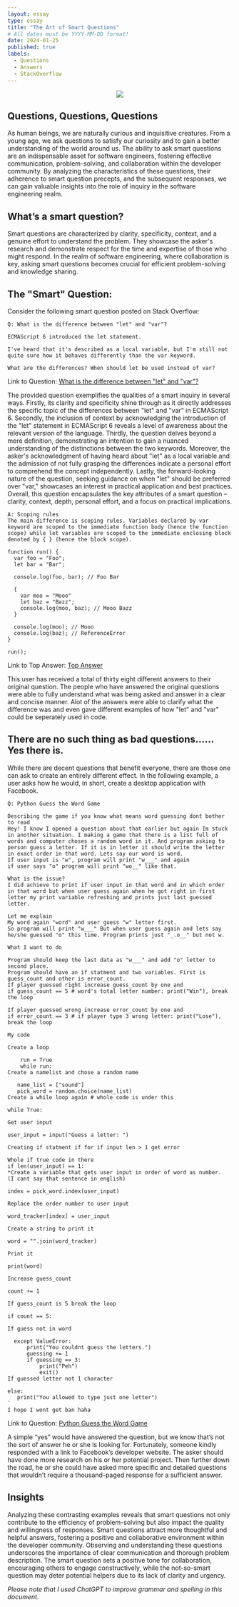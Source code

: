 ```yaml
---
layout: essay
type: essay
title: "The Art of Smart Questions"
# All dates must be YYYY-MM-DD format!
date: 2024-01-25
published: true
labels:
  - Questions
  - Answers
  - StackOverflow
---
```


<div align="center">
<img src="https://fhntoday.com/wp-content/uploads/2019/03/smarty-900x600.png">
</div>

## Questions, Questions, Questions

As human beings, we are naturally curious and inquisitive creatures. From a young age, we ask questions to satisfy our curiosity and to gain a better understanding of the world around us. The ability to ask smart questions are an indispensable asset for software engineers, fostering effective communication, problem-solving, and collaboration within the developer community. By analyzing the characteristics of these questions, their adherence to smart question precepts, and the subsequent responses, we can gain valuable insights into the role of inquiry in the software engineering realm.

## What’s a smart question?

Smart questions are characterized by clarity, specificity, context, and a genuine effort to understand the problem. They showcase the asker's research and demonstrate respect for the time and expertise of those who might respond. In the realm of software engineering, where collaboration is key, asking smart questions becomes crucial for efficient problem-solving and knowledge sharing.

## The "Smart" Question:

Consider the following smart question posted on Stack Overflow:

```
Q: What is the difference between "let" and "var"? 

ECMAScript 6 introduced the let statement.

I've heard that it's described as a local variable, but I'm still not quite sure how it behaves differently than the var keyword.

What are the differences? When should let be used instead of var?

```
Link to Question: [What is the difference between "let" and "var"?](https://stackoverflow.com/questions/762011/what-is-the-difference-between-let-and-var)

The provided question exemplifies the qualities of a smart inquiry in several ways. Firstly, its clarity and specificity shine through as it directly addresses the specific topic of the differences between "let" and "var" in ECMAScript 6. Secondly, the inclusion of context by acknowledging the introduction of the "let" statement in ECMAScript 6 reveals a level of awareness about the relevant version of the language. Thirdly, the question delves beyond a mere definition, demonstrating an intention to gain a nuanced understanding of the distinctions between the two keywords. Moreover, the asker's acknowledgment of having heard about "let" as a local variable and the admission of not fully grasping the differences indicate a personal effort to comprehend the concept independently. Lastly, the forward-looking nature of the question, seeking guidance on when "let" should be preferred over "var," showcases an interest in practical application and best practices. Overall, this question encapsulates the key attributes of a smart question – clarity, context, depth, personal effort, and a focus on practical implications.

```
A: Scoping rules
The main difference is scoping rules. Variables declared by var keyword are scoped to the immediate function body (hence the function scope) while let variables are scoped to the immediate enclosing block denoted by { } (hence the block scope).

function run() {
  var foo = "Foo";
  let bar = "Bar";

  console.log(foo, bar); // Foo Bar

  {
    var moo = "Mooo"
    let baz = "Bazz";
    console.log(moo, baz); // Mooo Bazz
  }

  console.log(moo); // Mooo
  console.log(baz); // ReferenceError
}

run();

```
Link to Top Answer: [Top Answer](https://stackoverflow.com/a/11444416)
 
This user has received a total of thirty eight different answers to their original question. The people who have answered the original questions were able to fully understand what was being asked and answer in a clear and concise manner. Alot of the answers were able to clarify what the difference was and even gave different examples of how "let" and "var" could be seperately used in code. 

## There are no such thing as bad questions...... Yes there is. 

While there are decent questions that benefit everyone, there are those one can ask to create an entirely different effect. In the following example, a user asks how he would, in short, create a desktop application with Facebook.

```
Q: Python Guess the Word Game

Describing the game if you know what means word guessing dont bother to read
Hey! I know I opened a question about that earlier but again Im stuck in another situation. I making a game that there is a list full of words and computer choses a random word in it. And program asking to person guess a letter. If it is in letter it should write the letter in exact order in that word. Lets say our word is word.
If user input is "w", program will print "w___" and again
if user says "o" program will print "wo__" like that.

What is the issue?
I did achieve to print if user input in that word and in which order in that word but when user guess again when he got right in first letter my print variable refreshing and prints just last guessed letter.

Let me explain
My word again "word" and user guess "w" letter first.
So program will print "w___" But when user guess again and lets say he/she guessed "o" this time. Program prints just "_.o__" but not w.

What I want to do

Program should keep the last data as "w___" and add "o" letter to second place.
Program should have an if statment and two variables. First is guess_count and other is error_count.
If player guessed right increase guess_count by one and
if guess_count == 5 # word's total letter number: print("Win"), break the loop

If player guessed wrong increase error_count by one and
if error_count == 3 # if player type 3 wrong letter: print("Lose"), break the loop

My code

Create a loop

    run = True
    while run:
Create a namelist and chose a random name

   name_list = ["sound"]
   pick_word = random.choice(name_list)
Create a while loop again # whole code is under this

while True:

Get user input

user_input = input("Guess a letter: ")

Creating if statment if for if input len > 1 get error

Whole if true code in there
if len(user_input) == 1:
*Create a variable that gets user input in order of word as number.
(I cant say that sentence in english)

index = pick_word.index(user_input)

Replace the order number to user input

word_tracker[index] = user_input

Create a string to print it

word = "".join(word_tracker)

Print it

print(word)

Increase guess_count

count += 1

If guess_count is 5 break the loop

if count == 5:

If guess not in word

  except ValueError:
      print("You couldnt guess the letters.")
      guessing += 1
      if guessing == 3:
          print("Peh")
          exit()
If guessed letter not 1 character

else:
   print("You allowed to type just one letter")
`
I hope I wont get ban haha
```
Link to Question: [Python Guess the Word Game](https://stackoverflow.com/questions/75314329/python-guess-the-word-game)

A simple “yes” would have answered the question, but we know that’s not the sort of answer he or she is looking for. Fortunately, someone kindly responded with a link to Facebook’s developer website. The asker should have done more research on his or her potential project. Then further down the road, he or she could have asked more specific and detailed questions that wouldn’t require a thousand-paged response for a sufficient answer.

## Insights

Analyzing these contrasting examples reveals that smart questions not only contribute to the efficiency of problem-solving but also impact the quality and willingness of responses. Smart questions attract more thoughtful and helpful answers, fostering a positive and collaborative environment within the developer community. Observing and understanding these questions underscores the importance of clear communication and thorough problem description. The smart question sets a positive tone for collaboration, encouraging others to engage constructively, while the not-so-smart question may deter potential helpers due to its lack of clarity and urgency.

*Please note that I used ChatGPT to improve grammar and spelling in this document.*
